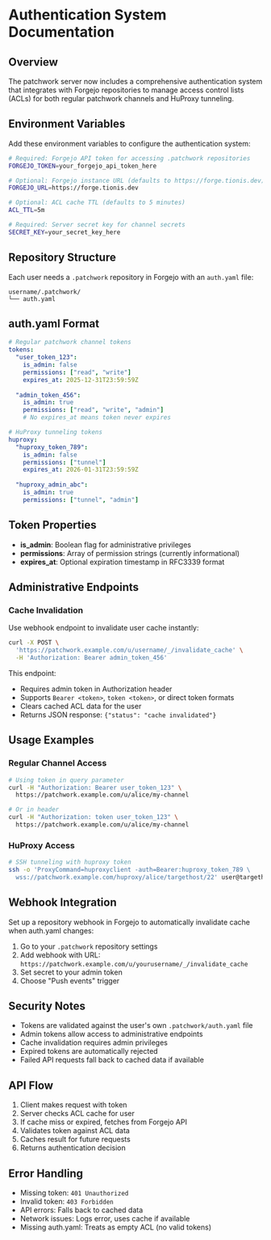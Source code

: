 # Authentication System Documentation

## Overview

The patchwork server now includes a comprehensive authentication system that integrates with Forgejo repositories to manage access control lists (ACLs) for both regular patchwork channels and HuProxy tunneling.

## Environment Variables

Add these environment variables to configure the authentication system:

```bash
# Required: Forgejo API token for accessing .patchwork repositories
FORGEJO_TOKEN=your_forgejo_api_token_here

# Optional: Forgejo instance URL (defaults to https://forge.tionis.dev)
FORGEJO_URL=https://forge.tionis.dev

# Optional: ACL cache TTL (defaults to 5 minutes)
ACL_TTL=5m

# Required: Server secret key for channel secrets
SECRET_KEY=your_secret_key_here
```

## Repository Structure

Each user needs a `.patchwork` repository in Forgejo with an `auth.yaml` file:

```
username/.patchwork/
└── auth.yaml
```

## auth.yaml Format

```yaml
# Regular patchwork channel tokens
tokens:
  "user_token_123": 
    is_admin: false
    permissions: ["read", "write"]
    expires_at: 2025-12-31T23:59:59Z
  
  "admin_token_456":
    is_admin: true
    permissions: ["read", "write", "admin"]
    # No expires_at means token never expires

# HuProxy tunneling tokens
huproxy:
  "huproxy_token_789":
    is_admin: false
    permissions: ["tunnel"]
    expires_at: 2026-01-31T23:59:59Z
  
  "huproxy_admin_abc":
    is_admin: true
    permissions: ["tunnel", "admin"]
```

## Token Properties

- **is_admin**: Boolean flag for administrative privileges
- **permissions**: Array of permission strings (currently informational)
- **expires_at**: Optional expiration timestamp in RFC3339 format

## Administrative Endpoints

### Cache Invalidation

Use webhook endpoint to invalidate user cache instantly:

```bash
curl -X POST \
  'https://patchwork.example.com/u/username/_/invalidate_cache' \
  -H 'Authorization: Bearer admin_token_456'
```

This endpoint:
- Requires admin token in Authorization header
- Supports `Bearer <token>`, `token <token>`, or direct token formats
- Clears cached ACL data for the user
- Returns JSON response: `{"status": "cache invalidated"}`

## Usage Examples

### Regular Channel Access

```bash
# Using token in query parameter
curl -H "Authorization: Bearer user_token_123" \
  https://patchwork.example.com/u/alice/my-channel

# Or in header
curl -H "Authorization: token user_token_123" \
  https://patchwork.example.com/u/alice/my-channel
```

### HuProxy Access

```bash
# SSH tunneling with huproxy token
ssh -o 'ProxyCommand=huproxyclient -auth=Bearer:huproxy_token_789 \
  wss://patchwork.example.com/huproxy/alice/targethost/22' user@targethost
```

## Webhook Integration

Set up a repository webhook in Forgejo to automatically invalidate cache when auth.yaml changes:

1. Go to your `.patchwork` repository settings
2. Add webhook with URL: `https://patchwork.example.com/u/yourusername/_/invalidate_cache`
3. Set secret to your admin token
4. Choose "Push events" trigger

## Security Notes

- Tokens are validated against the user's own `.patchwork/auth.yaml` file
- Admin tokens allow access to administrative endpoints
- Cache invalidation requires admin privileges
- Expired tokens are automatically rejected
- Failed API requests fall back to cached data if available

## API Flow

1. Client makes request with token
2. Server checks ACL cache for user
3. If cache miss or expired, fetches from Forgejo API
4. Validates token against ACL data
5. Caches result for future requests
6. Returns authentication decision

## Error Handling

- Missing token: `401 Unauthorized`
- Invalid token: `403 Forbidden`
- API errors: Falls back to cached data
- Network issues: Logs error, uses cache if available
- Missing auth.yaml: Treats as empty ACL (no valid tokens)
